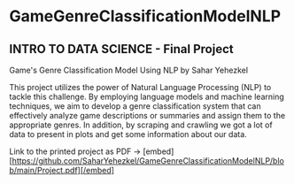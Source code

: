 # GameGenreClassificationModelNLP

## INTRO TO DATA SCIENCE - Final Project
Game's Genre Classification Model Using NLP
by Sahar Yehezkel

This project utilizes the power of Natural Language Processing (NLP) to tackle this challenge. By employing language models and machine learning techniques, 
we aim to develop a genre classification system that can effectively analyze game descriptions or summaries and assign them to the appropriate genres. In addition,
by scraping and crawling we got a lot of data to present in plots and get some information about our data.

Link to the printed project as PDF -> [embed][https://github.com/SaharYehezkel/GameGenreClassificationModelNLP/blob/main/Project.pdf][/embed]

